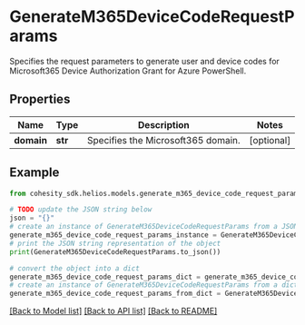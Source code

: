 # GenerateM365DeviceCodeRequestParams

Specifies the request parameters to generate user and device codes for Microsoft365 Device Authorization Grant for Azure PowerShell.

## Properties

Name | Type | Description | Notes
------------ | ------------- | ------------- | -------------
**domain** | **str** | Specifies the Microsoft365 domain. | [optional] 

## Example

```python
from cohesity_sdk.helios.models.generate_m365_device_code_request_params import GenerateM365DeviceCodeRequestParams

# TODO update the JSON string below
json = "{}"
# create an instance of GenerateM365DeviceCodeRequestParams from a JSON string
generate_m365_device_code_request_params_instance = GenerateM365DeviceCodeRequestParams.from_json(json)
# print the JSON string representation of the object
print(GenerateM365DeviceCodeRequestParams.to_json())

# convert the object into a dict
generate_m365_device_code_request_params_dict = generate_m365_device_code_request_params_instance.to_dict()
# create an instance of GenerateM365DeviceCodeRequestParams from a dict
generate_m365_device_code_request_params_from_dict = GenerateM365DeviceCodeRequestParams.from_dict(generate_m365_device_code_request_params_dict)
```
[[Back to Model list]](../README.md#documentation-for-models) [[Back to API list]](../README.md#documentation-for-api-endpoints) [[Back to README]](../README.md)


